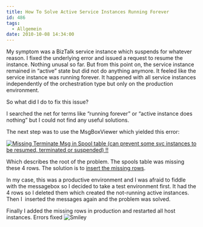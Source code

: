 ```yaml
---
title: How To Solve Active Service Instances Running Forever
id: 486
tags:
  - Allgemein
date: 2010-10-08 14:34:00
---
```


My symptom was a BizTalk service instance which suspends for whatever reason. I fixed the underlying error and issued a request to resume the instance. Nothing unusal so far. But from this point on, the service instance remained in “active” state but did not do anything anymore. It feeled like the service instance was running forever. It happened with all service instances independently of the orchestration type but only on the production environment.

So what did I do to fix this issue?

I searched the net for terms like “running forever” or “active instance does nothing” but I could not find any useful solutions.

The next step was to use the MsgBoxViewer which yielded this error:

[![Missing Terminate Msg in Spool table (can prevent some svc instances to be resumed, terminated or suspended) !!](https://az275061.vo.msecnd.net/blogmedia/2010/10/image_thumb4.png "Missing Terminate Msg in Spool table (can prevent some svc instances to be resumed, terminated or suspended) !!")](https://az275061.vo.msecnd.net/blogmedia/2010/10/image40.png)

Which describes the root of the problem. The spools table was missing these 4 rows. The solution is to [insert the missing rows](http://jglisson73.wordpress.com/2009/05/28/unable-to-terminate-biztalk-orchestration-instances/).

In my case, this was a productive environment and I was afraid to fiddle with the messagebox so I decided to take a test environment first. It had the 4 rows so I deleted them which created the not-running active instances. Then I  inserted the messages again and the problem was solved.

Finally I added the missing rows in production and restarted all host instances. Errors fixed ![Smiley](https://az275061.vo.msecnd.net/blogmedia/2010/10/wlEmoticonsmile.png)